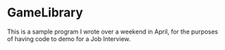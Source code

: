 # GameLibrary

This is a sample program I wrote over a weekend in April, for the purposes of having code to demo for a Job Interview.
